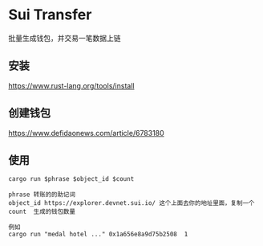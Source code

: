 # Sui Transfer

批量生成钱包，并交易一笔数据上链


## 安装

https://www.rust-lang.org/tools/install

## 创建钱包
https://www.defidaonews.com/article/6783180


## 使用

```
cargo run $phrase $object_id $count

phrase 转账的的助记词
object_id https://explorer.devnet.sui.io/ 这个上面去你的地址里面，复制一个
count  生成的钱包数量

例如 
cargo run "medal hotel ..." 0x1a656e8a9d75b2508  1
```

